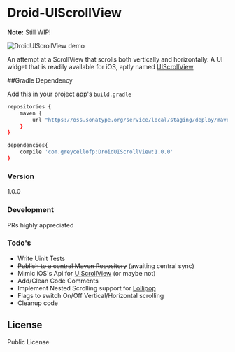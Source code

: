 # Droid-UIScrollView
**Note:** Still WIP!

![DroidUIScrollView demo](https://raw.githubusercontent.com/myntra/droid-uiscrollview/master/app/images/droiduiscrollview-demo.gif)

An attempt at a ScrollView that scrolls both vertically and horizontally. A UI widget that is readily available for iOS, aptly named [UIScrollView]

##Gradle Dependency

Add this in your project app's ```build.gradle```

```sh
repositories {
    maven {
        url "https://oss.sonatype.org/service/local/staging/deploy/maven2"
    }
}

dependencies{
    compile 'com.greycellofp:DroidUIScrollView:1.0.0'
}
```

### Version
1.0.0

### Development

PRs highly appreciated

### Todo's

 - Write Uinit Tests
 - ~~Publish to a central Maven Repository~~ (awaiting central sync)
 - Mimic iOS's Api for [UIScrollView] (or maybe not)
 - Add/Clean Code Comments
 - Implement Nested Scrolling support for [Lollipop]
 - Flags to switch On/Off Vertical/Horizontal scrolling
 - Cleanup code

License
----

Public License

[UIScrollView]:https://developer.apple.com/library/ios/documentation/UIKit/Reference/UIScrollView_Class/index.html
[Lollipop]:http://www.android.com/versions/lollipop-5-0/
